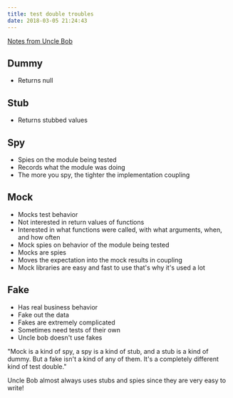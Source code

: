 ```yaml
---
title: test double troubles
date: 2018-03-05 21:24:43
---
```


[Notes from Uncle Bob](https://8thlight.com/blog/uncle-bob/2014/05/14/TheLittleMocker.html)

## Dummy
- Returns null 

## Stub
- Returns stubbed values

## Spy
- Spies on the module being tested
- Records what the module was doing
- The more you spy, the tighter the implementation coupling

## Mock
- Mocks test behavior
- Not interested in return values of functions
- Interested in what functions were called, with what arguments, when, and how often
- Mock spies on behavior of the module being tested
- Mocks are spies
- Moves the expectation into the mock results in coupling
- Mock libraries are easy and fast to use that's why it's used a lot

## Fake
- Has real business behavior
- Fake out the data
- Fakes are extremely complicated 
- Sometimes need tests of their own
- Uncle bob doesn't use fakes


"Mock is a kind of spy, a spy is a kind of stub, and a stub is a kind of dummy. But a fake isn't a kind of any of them. It's a completely different kind of test double."

Uncle Bob almost always uses stubs and spies since they are very easy to write!